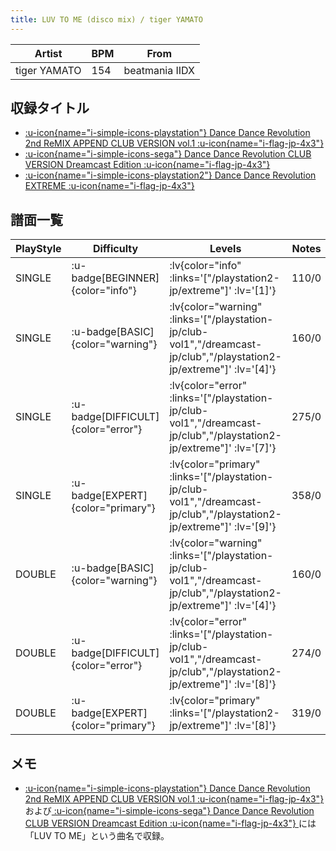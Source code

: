 ```yaml
---
title: LUV TO ME (disco mix) / tiger YAMATO
---
```


|Artist|BPM|From|
|------|---|----|
|tiger YAMATO|154|beatmania IIDX|

## 収録タイトル

- [ :u-icon{name="i-simple-icons-playstation"} Dance Dance Revolution 2nd ReMIX APPEND CLUB VERSION vol.1 :u-icon{name="i-flag-jp-4x3"} ](/playstation-jp/club-vol1)
- [ :u-icon{name="i-simple-icons-sega"} Dance Dance Revolution CLUB VERSION Dreamcast Edition :u-icon{name="i-flag-jp-4x3"} ](/dreamcast-jp/club)
- [ :u-icon{name="i-simple-icons-playstation2"} Dance Dance Revolution EXTREME :u-icon{name="i-flag-jp-4x3"} ](/playstation2-jp/extreme)

## 譜面一覧

|PlayStyle|Difficulty|Levels|Notes|Movie|
|---------|----------|------|-----|-----|
|SINGLE| :u-badge[BEGINNER]{color="info"} | :lv{color="info" :links='["/playstation2-jp/extreme"]' :lv='[1]'} |110/0||
|SINGLE| :u-badge[BASIC]{color="warning"} | :lv{color="warning" :links='["/playstation-jp/club-vol1","/dreamcast-jp/club","/playstation2-jp/extreme"]' :lv='[4]'} |160/0||
|SINGLE| :u-badge[DIFFICULT]{color="error"} | :lv{color="error" :links='["/playstation-jp/club-vol1","/dreamcast-jp/club","/playstation2-jp/extreme"]' :lv='[7]'} |275/0||
|SINGLE| :u-badge[EXPERT]{color="primary"} | :lv{color="primary" :links='["/playstation-jp/club-vol1","/dreamcast-jp/club","/playstation2-jp/extreme"]' :lv='[9]'} |358/0||
|DOUBLE| :u-badge[BASIC]{color="warning"} | :lv{color="warning" :links='["/playstation-jp/club-vol1","/dreamcast-jp/club","/playstation2-jp/extreme"]' :lv='[4]'} |160/0||
|DOUBLE| :u-badge[DIFFICULT]{color="error"} | :lv{color="error" :links='["/playstation-jp/club-vol1","/dreamcast-jp/club","/playstation2-jp/extreme"]' :lv='[8]'} |274/0||
|DOUBLE| :u-badge[EXPERT]{color="primary"} | :lv{color="primary" :links='["/playstation2-jp/extreme"]' :lv='[8]'} |319/0||

## メモ

- [ :u-icon{name="i-simple-icons-playstation"} Dance Dance Revolution 2nd ReMIX APPEND CLUB VERSION vol.1 :u-icon{name="i-flag-jp-4x3"} ](/playstation-jp/club-vol1)および[ :u-icon{name="i-simple-icons-sega"} Dance Dance Revolution CLUB VERSION Dreamcast Edition :u-icon{name="i-flag-jp-4x3"} ](/dreamcast-jp/club)には「LUV TO ME」という曲名で収録。
